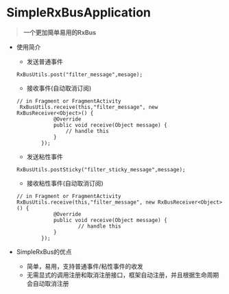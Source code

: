 # SimpleRxBusApplication
> **一个更加简单易用的RxBus**

- 使用简介
    - 发送普通事件
    ```
    RxBusUtils.post("filter_message",mesage);
    ```

    - 接收事件(自动取消订阅)
    ```
    // in Fragment or FragmentActivity
     RxBusUtils.receive(this,"filter_message", new RxBusReceiver<Object>() {
                @Override
                public void receive(Object message) {
                    // handle this
                }
            });
    ```

    - 发送粘性事件
    ```
    RxBusUtils.postSticky("filter_sticky_message",message);
    ```
    - 接收粘性事件(自动取消订阅)
    ```
    // in Fragment or FragmentActivity
    RxBusUtils.receive(this,"filter_message", new RxBusReceiver<Object>() {
                @Override
                public void receive(Object message) {
                        // handle this
                }
            });
    ```


- SimpleRxBus的优点
    - 简单，易用，支持普通事件/粘性事件的收发
    - 无需显式的调用注册和取消注册接口，框架自动注册，并且根据生命周期会自动取消注册